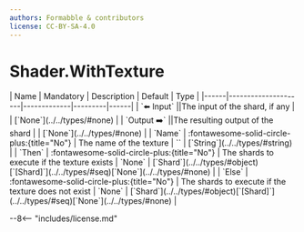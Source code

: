```yaml
---
authors: Formabble & contributors
license: CC-BY-SA-4.0
---
```



# Shader.WithTexture

<div class="sh-parameters" markdown="1">
| Name | Mandatory | Description | Default | Type |
|------|---------------------|-------------|---------|------|
| `⬅️ Input` ||The input of the shard, if any | | [`None`](../../types/#none) |
| `Output ➡️` ||The resulting output of the shard | | [`None`](../../types/#none) |
| `Name` | :fontawesome-solid-circle-plus:{title="No"}  | The name of the texture | `` | [`String`](../../types/#string) |
| `Then` | :fontawesome-solid-circle-plus:{title="No"}  | The shards to execute if the texture exists | `None` | [`Shard`](../../types/#object)[`[Shard]`](../../types/#seq)[`None`](../../types/#none) |
| `Else` | :fontawesome-solid-circle-plus:{title="No"}  | The shards to execute if the texture does not exist | `None` | [`Shard`](../../types/#object)[`[Shard]`](../../types/#seq)[`None`](../../types/#none) |

</div>



--8<-- "includes/license.md"

